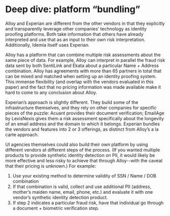 # Deep dive: platform “bundling”



Alloy and Experian are different from the other vendors in that they explicitly and transparently leverage other companies’ technology as identity proofing platforms. Both take information that others have already interpreted and use that as an input to their own risk interpretation. Additionally, Idemia itself uses Experian.

Alloy has a platform that can combine multiple risk assessments about the same piece of data. For example, Alloy can interpret in parallel the fraud risk data sent by both SentiLink and Ekata about a particular Name + Address combination. Alloy has agreements with more than 65 partners in total that can be mixed and matched when setting up an identity proofing system. This immense flexibility (and overlap with the vendors evaluated in this paper) and the fact that no pricing information was made available make it hard to come to any conclusion about Alloy.

Experian’s approach is slightly different. They build some of the infrastructure themselves, and they rely on other companies for specific pieces of the puzzle: Acuant provides their document verification; EmailAge by LexisNexis gives them a risk assessment specifically about the longevity of an email address and the domain to which it belongs. Experian bundles the vendors and features into 2 or 3 offerings, as distinct from Alloy’s a la carte approach.

UI agencies themselves could also build their own platform by using different vendors at different steps of the process. (If you wanted multiple products to provide synthetic identity detection on PII, it would likely be more effective and less risky to achieve that through Alloy--with the caveat that their pricing is unknown.) For example:

1. Use your existing method to determine validity of SSN / Name / DOB combination
2. If that combination is valid, collect and use additional PII (address, mother’s maiden name, email, phone, etc.) and evaluate it with one vendor’s synthetic identity detection product.
3. If step 2 indicates a particular fraud risk, have that individual go through a document + biometric verification step.
